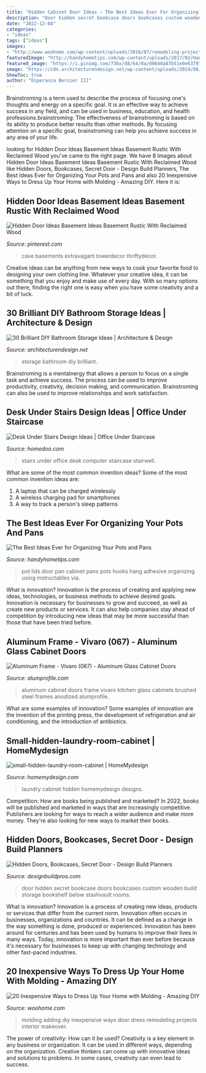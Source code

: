 ```yaml
---
title: "Hidden Cabinet Door Ideas ~ The Best Ideas Ever For Organizing Your Pots And Pans"
description: "Door hidden secret bookcase doors bookcases custom wooden build storage bookshelf below stashvault rooms"
date: "2022-12-04"
categories:
- "ideas"
tags: ["ideas"]
images:
- "http://www.woohome.com/wp-content/uploads/2016/07/remodeling-projects-by-adding-molding-7.jpg"
featuredImage: "http://handyhometips.com/wp-content/uploads/2017/02/Hang-pot-and-pan-lids-on-the-cabinet-door-by-using-adhesive-hooks.jpg"
featured_image: "https://i.pinimg.com/736x/d8/64/0a/d8640a87b51e0e6379772fa96cffb29d.jpg"
image: "https://cdn.architecturendesign.net/wp-content/uploads/2014/08/diy-bathroom-storage-ideas-7.jpg"
ShowToc: true
author: "Esperanza Bernier III"
---
```



Brainstroming is a term used to describe the process of focusing one's thoughts and energy on a specific goal. It is an effective way to achieve success in any field, and can be used in business, education, and health professions.brainstroming: The effectiveness of brainstroming is based on its ability to produce better results than other methods. By focusing attention on a specific goal, brainstroming can help you achieve success in any area of your life.

	

		
looking for Hidden Door Ideas Basement Ideas Basement Rustic With Reclaimed Wood you've came to the right page. We have 8 Images about Hidden Door Ideas Basement Ideas Basement Rustic With Reclaimed Wood like Hidden Doors, Bookcases, Secret Door - Design Build Planners, The Best Ideas Ever for Organizing Your Pots and Pans and also 20 Inexpensive Ways to Dress Up Your Home with Molding - Amazing DIY. Here it is:
		
    
## Hidden Door Ideas Basement Ideas Basement Rustic With Reclaimed Wood

<img loading=lazy src="https://i.pinimg.com/736x/d8/64/0a/d8640a87b51e0e6379772fa96cffb29d.jpg" onerror="this.onerror=null;this.src='https://tse3.mm.bing.net/th?id=OIP.1wgjQTfktPWKjkwptsZJgAHaLH&amp;pid=15.1';" alt="Hidden Door Ideas Basement Ideas Basement Rustic With Reclaimed Wood">

_Source: pinterest.com_

>cave basements extravagant towerdecor thriftydecor. 

	

Creative ideas can be anything from new ways to cook your favorite food to designing your own clothing line. Whatever your creative idea, it can be something that you enjoy and make use of every day. With so many options out there, finding the right one is easy when you have some creativity and a bit of luck.

    
## 30 Brilliant DIY Bathroom Storage Ideas | Architecture &amp; Design

<img loading=lazy src="https://cdn.architecturendesign.net/wp-content/uploads/2014/08/diy-bathroom-storage-ideas-7.jpg" onerror="this.onerror=null;this.src='https://tse3.mm.bing.net/th?id=OIP.SWMV8u34vxFvanTNIgEJhQHaNK&amp;pid=15.1';" alt="30 Brilliant DIY Bathroom Storage Ideas | Architecture &amp; Design">

_Source: architecturendesign.net_

>storage bathroom diy brilliant. 

	

Brainstroming is a mentalnergy that allows a person to focus on a single task and achieve success. The process can be used to improve productivity, creativity, decision making, and communication. Brainstroming can also be used to improve relationships and work satisfaction.

    
## Desk Under Stairs Design Ideas | Office Under Staircase

<img loading=lazy src="http://www.homedoo.com/wp-content/uploads/2013/06/home-office-under-stairs-10.jpg" onerror="this.onerror=null;this.src='https://tse4.mm.bing.net/th?id=OIP.rVawF6wELvaAeafxJOfIZQAAAA&amp;pid=15.1';" alt="Desk Under Stairs Design Ideas | Office Under Staircase">

_Source: homedoo.com_

>stairs under office desk computer staircase stairwell. 

	

What are some of the most common invention ideas?
Some of the most common invention ideas are: 
1. A laptop that can be charged wirelessly
2. A wireless charging pad for smartphones
3. A way to track a person's sleep patterns

    
## The Best Ideas Ever For Organizing Your Pots And Pans

<img loading=lazy src="http://handyhometips.com/wp-content/uploads/2017/02/Hang-pot-and-pan-lids-on-the-cabinet-door-by-using-adhesive-hooks.jpg" onerror="this.onerror=null;this.src='https://tse3.mm.bing.net/th?id=OIP.qB6cUAtpRa7pkFcTbVkTCQHaFj&amp;pid=15.1';" alt="The Best Ideas Ever for Organizing Your Pots and Pans">

_Source: handyhometips.com_

>pot lids door pan cabinet pans pots hooks hang adhesive organizing using instructables via. 

	

What is innovation?
Innovation is the process of creating and applying new ideas, technologies, or business methods to achieve desired goals. Innovation is necessary for businesses to grow and succeed, as well as create new products or services. It can also help companies stay ahead of competition by introducing new ideas that may be more successful than those that have been tried before.

    
## Aluminum Frame - Vivaro (067) - Aluminum Glass Cabinet Doors

<img loading=lazy src="http://alumprofile.com/wp-content/uploads/2012/01/frosted-glass-cabinets.jpg" onerror="this.onerror=null;this.src='https://tse3.mm.bing.net/th?id=OIP.Zxr41m0rFbl1UUXqfBtFUwHaHV&amp;pid=15.1';" alt="Aluminum Frame - Vivaro (067) - Aluminum Glass Cabinet Doors">

_Source: alumprofile.com_

>aluminum cabinet doors frame vivaro kitchen glass cabinets brushed steel frames anodized alumprofile. 

	

What are some examples of innovation?
Some examples of innovation are the invention of the printing press, the development of refrigeration and air conditioning, and the introduction of antibiotics.

    
## Small-hidden-laundry-room-cabinet | HomeMydesign

<img loading=lazy src="https://homemydesign.com/wp-content/uploads/2015/06/small-hidden-laundry-room-cabinet.jpg" onerror="this.onerror=null;this.src='https://tse4.mm.bing.net/th?id=OIP.27cmfB8-WFvYkjFT2y2ldwHaLM&amp;pid=15.1';" alt="small-hidden-laundry-room-cabinet | HomeMydesign">

_Source: homemydesign.com_

>laundry cabinet hidden homemydesign designs. 

	

Competition: How are books being published and marketed?
In 2022, books will be published and marketed in ways that are increasingly competitive. Publishers are looking for ways to reach a wider audience and make more money. They're also looking for new ways to market their books.

    
## Hidden Doors, Bookcases, Secret Door - Design Build Planners

<img loading=lazy src="http://designbuildpros.com/wp-content/uploads/2014/06/Hidden-Door-3.jpg" onerror="this.onerror=null;this.src='https://tse2.mm.bing.net/th?id=OIP.gkPylTRxkNSrUKxylnoHzgHaK3&amp;pid=15.1';" alt="Hidden Doors, Bookcases, Secret Door - Design Build Planners">

_Source: designbuildpros.com_

>door hidden secret bookcase doors bookcases custom wooden build storage bookshelf below stashvault rooms. 

	

What is innovation?
Innovation is a process of creating new ideas, products or services that differ from the current norm. Innovation often occurs in businesses, organizations and countries. It can be defined as a change in the way something is done, produced or experienced. 
Innovation has been around for centuries and has been used by humans to improve their lives in many ways. Today, innovation is more important than ever before because it's necessary for businesses to keep up with changing technology and other fast-paced industries.

    
## 20 Inexpensive Ways To Dress Up Your Home With Molding - Amazing DIY

<img loading=lazy src="http://www.woohome.com/wp-content/uploads/2016/07/remodeling-projects-by-adding-molding-7.jpg" onerror="this.onerror=null;this.src='https://tse2.mm.bing.net/th?id=OIP.TEraZEnt2tvpSZJLU2VwlgHaSL&amp;pid=15.1';" alt="20 Inexpensive Ways to Dress Up Your Home with Molding - Amazing DIY">

_Source: woohome.com_

>molding adding diy inexpensive ways door dress remodeling projects interior makeover. 

	

The power of creativity: How can it be used?
Creativity is a key element in any business or organization. It can be used in different ways, depending on the organization. Creative thinkers can come up with innovative ideas and solutions to problems. In some cases, creativity can even lead to success.

